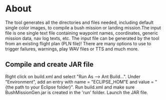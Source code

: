 # About

The tool generates all the directories and files needed, including default single color images, to compile a bush mission or landing mission.The input file is one single text file containing waypoint names, coordinates, generic mission data, nav log texts, etc. The input file can be generated by the tool from an existing flight plan (PLN file)! There are many options to use to trigger failures, warnings, play WAV files or TTS and much more.

## Compile and create JAR file

Right click on build.xml and select "Run As --> Ant Build...".
Under "Environment", add an entry with name = "ECLIPSE_HOM"E and value = "{the path to your Eclipse folder}".
Run build.xml and make sure BushMissionGen.jar is created in the 'run' folder.
Launch the JAR file.
